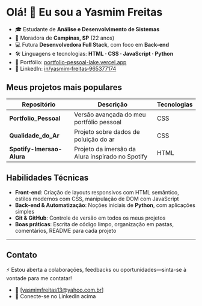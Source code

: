 # Olá! 👋 Eu sou a Yasmim Freitas

- 🎓 Estudante de **Análise e Desenvolvimento de Sistemas**  
- 🌆 Moradora de **Campinas, SP** (22 anos)  
- 💻 Futura **Desenvolvedora Full Stack**, com foco em **Back-end**  
- 🛠️ Linguagens e tecnologias: **HTML · CSS · JavaScript · Python**  
- 🔗 Portfólio: [portfolio-pessoal-lake.vercel.app](https://portfolio-pessoal-lake.vercel.app/)  
- 🔗 LinkedIn: [in/yasmim‑freitas‑965377174](https://www.linkedin.com/in/yasmim-freitas-965377174)

## Meus projetos mais populares

| Repositório | Descrição | Tecnologias |
|-------------|-----------|-------------|
 **Portfolio_Pessoal** | Versão avançada do meu portfólio pessoal | CSS |
 **Qualidade_do_Ar** | Projeto sobre dados de poluição do ar | CSS |
|**Spotify-Imersao-Alura** | Projeto da imersão da Alura inspirado no Spotify | HTML |

## Habilidades Técnicas

- **Front‑end**: Criação de layouts responsivos com HTML semântico, estilos modernos com CSS, manipulação de DOM com JavaScript  
- **Back‑end & Automatização**: Noções iniciais de **Python**, com aplicações simples  
- **Git & GitHub**: Controle de versão em todos os meus projetos  
- **Boas práticas**: Escrita de código limpo, organização em pastas, comentários, README para cada projeto

---

## Contato

⚡ Estou aberta a colaborações, feedbacks ou oportunidades—sinta-se à vontade para me contatar!

- 📧 [yasmimfreitas13@yahoo.com.br] 
- 💬 Conecte-se no LinkedIn acima
